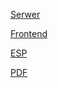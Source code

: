 [Serwer](https://github.com/TimeCubeProject/TimeCubeServer)

[Frontend](https://github.com/TimeCubeProject/TimeCubeProject)

[ESP](https://github.com/TimeCubeProject/TimeCube)

[PDF](https://lubieplacki.com)
